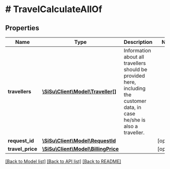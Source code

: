 # # TravelCalculateAllOf

## Properties

Name | Type | Description | Notes
------------ | ------------- | ------------- | -------------
**travellers** | [**\SiSu\Client\Model\Traveller[]**](Traveller.md) | Information about all travellers should be provided here, including the customer data, in case he/she is also a traveller. | 
**request_id** | [**\SiSu\Client\Model\RequestId**](RequestId.md) |  | [optional] 
**travel_price** | [**\SiSu\Client\Model\BillingPrice**](BillingPrice.md) |  | [optional] 

[[Back to Model list]](../../README.md#documentation-for-models) [[Back to API list]](../../README.md#documentation-for-api-endpoints) [[Back to README]](../../README.md)


